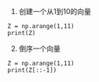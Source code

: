 1. 创建一个从1到10的向量
```
Z = np.arange(1,11)
print(Z)
```
2. 倒序一个向量
```
Z = np.arange(1,11)
print(Z[::-1])
```
